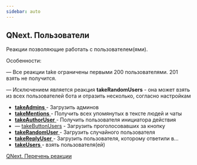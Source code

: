 ```yaml
---
sidebar: auto
---
```


## QNext. Пользователи



Реакции позволяющие работать с пользователем(ями).





Особенности:

— Все реакции take ограничены первыми 200 пользователями. 201 взять не получится.

— Исключением является реакция **takeRandomUsers** - она может взять из всех пользователей бота и отразить несколько, согласно настройкам


 * [**takeAdmins** ](/docs-test/ph/QNext-admin-reaction-takeAdmins-05-09)- Загрузить админов
 * [**takeMentions** ](/docs-test/ph/QNext-admin-reaction-takeMentions-05-09)- Получить всех упомянутых в тексте людей и чаты
 * [**takeAuthorUser** ](/docs-test/ph/QNext-admin-reaction-takeAuthorUser-05-09)- Получить пользователя инициатора действия
 * — [takeButtonUsers](/docs-test/ph/QNext-admin-reaction-takeButtonUsers-05-09) - Загрузить проголосовавших за кнопку
 * [**takeRandomUser** ](/docs-test/ph/QNext-admin-reaction-takeRandomUser-05-09)- Загрузить случайного пользователя
 * [**takeReplyUser** ](/docs-test/ph/QNext-admin-reaction-takeReplyUser-05-09)- Загрузить пользователя, которому ответили в...
 * [**takeUsers** ](/docs-test/ph/QNext-admin-reaction-takeUsers-05-09)- взять пользователя(ей)



[QNext. Перечень реакции](/docs-test/ph/QNext-admin-reaction-about-05-01)